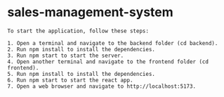 # sales-management-system


    
    To start the application, follow these steps:
    
    1. Open a terminal and navigate to the backend folder (cd backend).
    2. Run npm install to install the dependencies.
    3. Run npm start to start the server.
    4. Open another terminal and navigate to the frontend folder (cd frontend).
    5. Run npm install to install the dependencies.
    6. Run npm start to start the react app.
    7. Open a web browser and navigate to http://localhost:5173.
